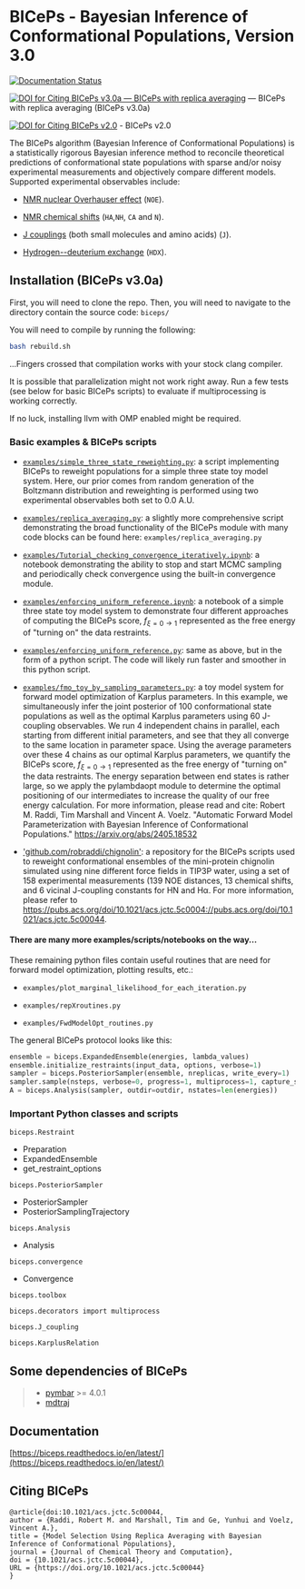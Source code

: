 
BICePs - Bayesian Inference of Conformational Populations, Version 3.0
=========================================================

<!-- List badges here: -->
[![Documentation Status](https://readthedocs.org/projects/biceps/badge/?version=latest)](https://biceps.readthedocs.io/en/latest/?badge=latest)

[![DOI for Citing BICePs v3.0a — BICePs with replica averaging](https://img.shields.io/badge/DOI-10.1021%2Facs.jctc.5c00044-blue.svg)](https://doi.org/10.1021/acs.jctc.5c00044) — BICePs with replica averaging (BICePs v3.0a)

[![DOI for Citing BICePs v2.0](https://img.shields.io/badge/DOI-10.1021%2Facs.jcim.2c01296-purple.svg)](https://doi.org/10.1021/acs.jcim.2c01296) - BICePs v2.0


The BICePs algorithm (Bayesian Inference of Conformational Populations)
is a statistically rigorous Bayesian inference method to reconcile
theoretical predictions of conformational state populations with sparse
and/or noisy experimental measurements and objectively compare different
models. Supported experimental observables include: 

- [NMR nuclear Overhauser effect](https://en.wikipedia.org/wiki/Nuclear_Overhauser_effect)  (`NOE`).

- [NMR chemical shifts](https://en.wikipedia.org/wiki/Chemical_shift) (`HA`,`NH`, `CA` and `N`). 

- [J couplings](https://en.wikipedia.org/wiki/J-coupling) (both small molecules and amino acids) (`J`).

- [Hydrogen--deuterium exchange](https://en.wikipedia.org/wiki/Hydrogen–deuterium_exchange) (`HDX`).


Installation (BICePs v3.0a)
---------------------------


First, you will need to clone the repo. Then, you will need to navigate to the directory contain the source code: `biceps/`

You will need to compile by running the following:

```bash
bash rebuild.sh
```

...Fingers crossed that compilation works with your stock clang compiler. 

It is possible that parallelization might not work right away. Run a few tests (see below for basic BICePs scripts) to evaluate if multiprocessing is working correctly. 

If no luck, installing llvm with OMP enabled might be required.



### Basic examples & BICePs scripts

- [`examples/simple_three_state_reweighting.py`](examples/simple_three_state_reweighting.py): a script implementing BICePs to reweight populations for a simple three state toy model system.  Here, our prior comes from random generation of the Boltzmann distribution and reweighting is performed using two experimental observables both set to 0.0 A.U. 

- [`examples/replica_averaging.py`](examples/replica_averaging.py): a slightly more comprehensive script demonstrating the broad functionality of the BICePs module with many code blocks can be found here: `examples/replica_averaging.py`

- [`examples/Tutorial_checking_convergence_iteratively.ipynb`](examples/Tutorial_checking_convergence_iteratively.ipynb): a notebook demonstrating the ability to stop and start MCMC sampling and periodically check convergence using the built-in convergence module.

- [`examples/enforcing_uniform_reference.ipynb`](examples/enforcing_uniform_reference.ipynb): a notebook of a simple three state toy model system to demonstrate four different approaches of computing the BICePs score, $f_{\xi=0 \rightarrow 1}$ represented as the free energy of "turning on" the data restraints.
- [`examples/enforcing_uniform_reference.py`](examples/enforcing_uniform_reference.py): same as above, but in the form of a python script. The code will likely run faster and smoother in this python script. 

- [`examples/fmo_toy_by_sampling_parameters.py`](examples/fmo_toy_by_sampling_parameters.py): a toy model system for forward model optimization of Karplus parameters. In this example, we simultaneously infer the joint posterior of 100 conformational state populations as well as the optimal Karplus parameters using 60 J-coupling observables. We run 4 independent chains in parallel, each starting from different initial parameters, and see that they all converge to the same location in parameter space. Using the average parameters over these 4 chains as our optimal Karplus parameters, we quantify the BICePs score, $f_{\xi=0 \rightarrow 1}$ represented as the free energy of "turning on" the data restraints. The energy separation between end states is rather large, so we apply the pylambdaopt module to determine the optimal positioning of our intermediates to increase the quality of our free energy calculation. For more information, please read and cite: Robert M. Raddi, Tim Marshall and Vincent A. Voelz. "Automatic Forward Model Parameterization with Bayesian Inference of Conformational Populations." https://arxiv.org/abs/2405.18532 

- ['github.com/robraddi/chignolin'](https://github.com/robraddi/chignolin): a repository for the BICePs scripts used to reweight conformational ensembles of the mini-protein chignolin simulated using nine different force fields in TIP3P water, using a set of 158 experimental measurements (139 NOE distances, 13 chemical shifts, and 6 vicinal J-coupling constants for HN and Hα. For more information, please refer to https://pubs.acs.org/doi/10.1021/acs.jctc.5c0004://pubs.acs.org/doi/10.1021/acs.jctc.5c00044.



#### There are many more examples/scripts/notebooks on the way...


These remaining python files contain useful routines that are need for forward model optimization, plotting results, etc.:

- `examples/plot_marginal_likelihood_for_each_iteration.py`

- `examples/repXroutines.py`

- `examples/FwdModelOpt_routines.py`




The general BICePs protocol looks like this:

```python
ensemble = biceps.ExpandedEnsemble(energies, lambda_values)
ensemble.initialize_restraints(input_data, options, verbose=1)
sampler = biceps.PosteriorSampler(ensemble, nreplicas, write_every=1)
sampler.sample(nsteps, verbose=0, progress=1, multiprocess=1, capture_stdout=0)
A = biceps.Analysis(sampler, outdir=outdir, nstates=len(energies))
```



### Important Python classes and scripts

`biceps.Restraint`
  - Preparation
  - ExpandedEnsemble
  - get_restraint_options
  
`biceps.PosteriorSampler`
  - PosteriorSampler
  - PosteriorSamplingTrajectory



`biceps.Analysis`
  - Analysis

`biceps.convergence`
  - Convergence


`biceps.toolbox`

`biceps.decorators import multiprocess`

`biceps.J_coupling`

`biceps.KarplusRelation`







Some dependencies of BICePs
---------------------------

> -   [pymbar](https://pymbar.readthedocs.io) >= 4.0.1
> -   [mdtraj](https://mdtraj.org)



Documentation
-------------

[https://biceps.readthedocs.io/en/latest/](https://biceps.readthedocs.io/en/latest/)


Citing BICePs
-------------

```
@article{doi:10.1021/acs.jctc.5c00044,
author = {Raddi, Robert M. and Marshall, Tim and Ge, Yunhui and Voelz, Vincent A.},
title = {Model Selection Using Replica Averaging with Bayesian Inference of Conformational Populations},
journal = {Journal of Chemical Theory and Computation},
doi = {10.1021/acs.jctc.5c00044},
URL = {https://doi.org/10.1021/acs.jctc.5c00044}
}
```














